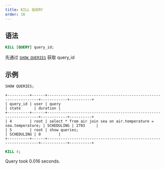 ```yaml
---
title: KILL QUERY
order: 16
---
```


## 语法
```sql
KILL [QUERY] query_id;
```
先通过 [`SHOW QUERIES`](./system_table.md#show-queries) 获取 query_id

## 示例

```sql
SHOW QUERIES;
```
    +----------+------+------------------------------------------------------------------+------------+----------+
    | query_id | user | query                                                            | state      | duration |
    +----------+------+------------------------------------------------------------------+------------+----------+
    | 4        | root | select * from air join sea on air.temperature = sea.temperature; | SCHEDULING | 2703     |
    | 5        | root | show queries;                                                    | SCHEDULING | 0        |
    +----------+------+------------------------------------------------------------------+------------+----------+

```sql
KILL 4;
```
Query took 0.016 seconds.


